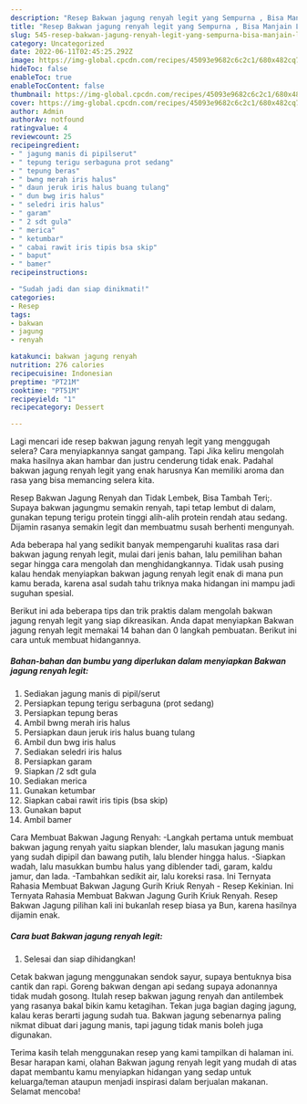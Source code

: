 ```yaml
---
description: "Resep Bakwan jagung renyah legit yang Sempurna , Bisa Manjain Lidah"
title: "Resep Bakwan jagung renyah legit yang Sempurna , Bisa Manjain Lidah"
slug: 545-resep-bakwan-jagung-renyah-legit-yang-sempurna-bisa-manjain-lidah
category: Uncategorized
date: 2022-06-11T02:45:25.292Z
image: https://img-global.cpcdn.com/recipes/45093e9682c6c2c1/680x482cq70/bakwan-jagung-renyah-legit-foto-resep-utama.jpg
hideToc: false
enableToc: true
enableTocContent: false
thumbnail: https://img-global.cpcdn.com/recipes/45093e9682c6c2c1/680x482cq70/bakwan-jagung-renyah-legit-foto-resep-utama.jpg
cover: https://img-global.cpcdn.com/recipes/45093e9682c6c2c1/680x482cq70/bakwan-jagung-renyah-legit-foto-resep-utama.jpg
author: Admin
authorAv: notfound
ratingvalue: 4
reviewcount: 25
recipeingredient:
- " jagung manis di pipilserut"
- " tepung terigu serbaguna prot sedang"
- " tepung beras"
- " bwng merah iris halus"
- " daun jeruk iris halus buang tulang"
- " dun bwg iris halus"
- " seledri iris halus"
- " garam"
- " 2 sdt gula"
- " merica"
- " ketumbar"
- " cabai rawit iris tipis bsa skip"
- " baput"
- " bamer"
recipeinstructions:

- "Sudah jadi dan siap dinikmati!"
categories:
- Resep
tags:
- bakwan
- jagung
- renyah

katakunci: bakwan jagung renyah 
nutrition: 276 calories
recipecuisine: Indonesian
preptime: "PT21M"
cooktime: "PT51M"
recipeyield: "1"
recipecategory: Dessert

---
```



Lagi mencari ide resep bakwan jagung renyah legit yang menggugah selera? Cara menyiapkannya sangat gampang. Tapi Jika keliru mengolah maka hasilnya akan hambar dan justru cenderung tidak enak. Padahal bakwan jagung renyah legit yang enak harusnya Kan memiliki aroma dan rasa yang bisa memancing selera kita.


Resep Bakwan Jagung Renyah dan Tidak Lembek, Bisa Tambah Teri;. Supaya bakwan jagungmu semakin renyah, tapi tetap lembut di dalam, gunakan tepung terigu protein tinggi alih-alih protein rendah atau sedang. Dijamin rasanya semakin legit dan membuatmu susah berhenti mengunyah.

Ada beberapa hal yang sedikit banyak mempengaruhi kualitas rasa dari bakwan jagung renyah legit, mulai dari jenis bahan, lalu pemilihan bahan segar hingga cara mengolah dan menghidangkannya. Tidak usah pusing kalau hendak menyiapkan bakwan jagung renyah legit enak di mana pun kamu berada, karena asal sudah tahu triknya maka hidangan ini mampu jadi suguhan spesial.


Berikut ini ada beberapa tips dan trik praktis dalam mengolah bakwan jagung renyah legit yang siap dikreasikan. Anda dapat menyiapkan Bakwan jagung renyah legit memakai 14 bahan dan 0 langkah pembuatan. Berikut ini cara untuk membuat hidangannya.

<!--inarticleads1-->

##### Bahan-bahan dan bumbu yang diperlukan dalam menyiapkan Bakwan jagung renyah legit:

1. Sediakan  jagung manis di pipil/serut
1. Persiapkan  tepung terigu serbaguna (prot sedang)
1. Persiapkan  tepung beras
1. Ambil  bwng merah iris halus
1. Persiapkan  daun jeruk iris halus buang tulang
1. Ambil  dun bwg iris halus
1. Sediakan  seledri iris halus
1. Persiapkan  garam
1. Siapkan  /2 sdt gula
1. Sediakan  merica
1. Gunakan  ketumbar
1. Siapkan  cabai rawit iris tipis (bsa skip)
1. Gunakan  baput
1. Ambil  bamer


Cara Membuat Bakwan Jagung Renyah: -Langkah pertama untuk membuat bakwan jagung renyah yaitu siapkan blender, lalu masukan jagung manis yang sudah dipipil dan bawang putih, lalu blender hingga halus. -Siapkan wadah, lalu masukkan bumbu halus yang diblender tadi, garam, kaldu jamur, dan lada. -Tambahkan sedikit air, lalu koreksi rasa. Ini Ternyata Rahasia Membuat Bakwan Jagung Gurih Kriuk Renyah - Resep Kekinian. Ini Ternyata Rahasia Membuat Bakwan Jagung Gurih Kriuk Renyah. Resep Bakwan Jagung pilihan kali ini bukanlah resep biasa ya Bun, karena hasilnya dijamin enak. 

<!--inarticleads2-->

##### Cara buat Bakwan jagung renyah legit:


1. Selesai dan siap dihidangkan!

Cetak bakwan jagung menggunakan sendok sayur, supaya bentuknya bisa cantik dan rapi. Goreng bakwan dengan api sedang supaya adonannya tidak mudah gosong. Itulah resep bakwan jagung renyah dan antilembek yang rasanya bakal bikin kamu ketagihan. Tekan juga bagian daging jagung, kalau keras berarti jagung sudah tua. Bakwan jagung sebenarnya paling nikmat dibuat dari jagung manis, tapi jagung tidak manis boleh juga digunakan. 

Terima kasih telah menggunakan resep yang kami tampilkan di halaman ini. Besar harapan kami, olahan Bakwan jagung renyah legit yang mudah di atas dapat membantu kamu menyiapkan hidangan yang sedap untuk keluarga/teman ataupun menjadi inspirasi dalam berjualan makanan. Selamat mencoba!

